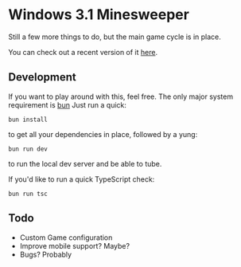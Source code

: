 # Windows 3.1 Minesweeper

Still a few more things to do, but the main game cycle is in place.

You can check out a recent version of it [here](https://minesweeper.amadeus.wtf/).

## Development

If you want to play around with this, feel free. The only major system
requirement is [bun](https://bun.sh/) Just run a quick:

```
bun install
```

to get all your dependencies in place, followed by a yung:

```
bun run dev
```

to run the local dev server and be able to tube.

If you'd like to run a quick TypeScript check:

```
bun run tsc
```

## Todo

- Custom Game configuration
- Improve mobile support? Maybe?
- Bugs? Probably
